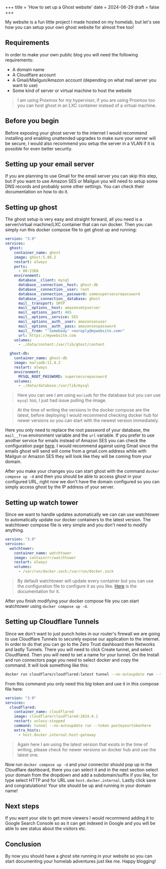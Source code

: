 +++
title = 'How to set up a Ghost website'
date = 2024-06-29
draft = false
+++

My website is a fun little project I made hosted on my homelab, but let's see how you can setup your own ghost website for almost free too!

## Requirements

In order to make your own public blog you will need the following requirements:

- A domain name
- A Cloudflare account
- A Gmail/Mailgun/Amazon account (depending on what mail server you want to use)
- Some kind of server or virtual machine to host the website

> I am using Proxmox for my hypervisor, if you are using Proxmox too you can host ghost in an LXC container instead of a virtual machine.

## Before you begin

Before exposing your ghost server to the internet I would recommend installing and enabling unattended upgrades to make sure your server will be secure, I would also recommend you setup the server in a VLAN if it is possible for even better security.

## Setting up your email server

If you are planning to use Gmail for the email server you can skip this step, but if you want to use Amazon SES or Mailgun you will need to setup some DNS records and probably some other settings. You can check their documentation on how to do it.

## Setting up ghost

The ghost setup is very easy and straight forward, all you need is a server/virtual machine/LXC container that can run docker. Then you can simply run this docker compose file to get ghost up and running:

```yaml
version: "3.9"
services:
  ghost:
    container_name: ghost
    image: ghost:5.86.2
    restart: always
    ports:
      - 80:2368
    environment:
      database__client: mysql
      database__connection__host: ghost-db
      database__connection__user: root
      database__connection__password: somesupersecurepassword
      database__connection__database: ghost
      mail__transport: SMTP
      mail__options__host: amazonsmtpserver
      mail__options__port: 465
      mail__options__service: SES
      mail__options__auth__user: amazonsesuser
      mail__options__auth__pass: amazonsespassword
      mail__from: "'Somebody' <noreply@mywebsite.com>"
      url: https://mywebsite.com
    volumes:
      - ./data/content:/var/lib/ghost/content

  ghost-db:
    container_name: ghost-db
    image: mariadb:11.4.2
    restart: always
    environment:
      MYSQL_ROOT_PASSWORD: supersecurepassword
    volumes:
      - ./data/database:/var/lib/mysql
```

> Here you can see I am using `mariadb` for the database but you can use `mysql` too, I just had issue pulling the image.

> At the time of writing the versions in the docker compose are the latest, before deploying I would recommend checking docker hub for newer versions so you can start with the newest version immediately.

Here you only need to replace the root password of your database, the `mail__from` environment variable and the `url` variable. If you prefer to use another service for emails instead of Amazon SES you can check the configuration page [here](https://ghost.org/docs/config/#mail). I would recommend against using Gmail since the emails ghost will send will come from a gmail.com address while with Mailgun or Amazon SES they will look like they will be coming from your domain.

After you make your changes you can start ghost with the command `docker compose up -d` and then you should be able to access ghost in your configured URL, right now we don't have the domain configured so you can simply access ghost by the IP address of your server.

## Setting up watch tower

Since we want to handle updates automatically we can can use watchtower to automatically update our docker containers to the latest version. The watchtower compose file is very simple and you don't need to modify anything.

```yaml
version: "3.9"
services:
  watchtower:
    container_name: watchtower
    image: containrrr/watchtower
    restart: always
    volumes:
      - /var/run/docker.sock:/var/run/docker.sock
```

> By default watchtower will update every container but you can use the configuration file to configure it as you like. [Here](https://containrrr.dev/watchtower) is the documentation for it.

After you finish modifying your docker compose file you can start watchtower using `docker compose up -d`.

## Setting up Cloudflare Tunnels

Since we don't want to just punch holes in our router's firewall we are going to use Cloudflare Tunnels to securely expose our application to the internet. In order to do that you can go to the Zero Trust dashboard then Networks and lastly Tunnels. There you will need to click Create tunnel, and select Cloudflared. Then you will need to set a name for your tunnel. On the Install and run connectors page you need to select docker and copy the command. It will look something like this:

```bash
docker run cloudflare/cloudflared:latest tunnel --no-autoupdate run --token somereallbigtoken
```

From this command you only need this big token and use it in this compose file here:

```yaml
version: "3.9"
services:
  cloudflared:
    container_name: cloudflared
    image: cloudflare/cloudflared:2024.6.1
    restart: unless-stopped
    command: tunnel --no-autoupdate run --token pasteyourtokenhere
    extra_hosts:
      - host.docker.internal:host-gateway
```

> Again here I am using the latest version that exists in the time of writing, please check for newer versions on docker hub and use the latest one.

Now run `docker compose up -d` and your connector should pop up in the Cloudflare dashboard, there you can select it and in the next section select your domain from the dropdown and add a subdomain/suffix if you like, for type select HTTP and for URL use `host.docker.internal`. Lastly click save and congratulations! Your site should be up and running in your domain name!

## Next steps

If you want your site to get more viewers I would recommend adding it to Google Search Console so as it can get indexed in Google and you will be able to see status about the visitors etc.

## Conclusion

By now you should have a ghost site running in your website so you can start documenting your homelab adventures just like me. Happy blogging!

